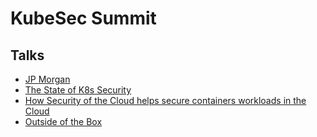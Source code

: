 # KubeSec Summit

## Talks

* [JP Morgan](file://JPMorgan.md)
* [The State of K8s Security](file://stateOfK8sSecurity.md)
* [How Security of the Cloud helps secure containers workloads in the Cloud](file://AWSSecurityOfCloud.md)
* [Outside of the Box](file://OutsideTheBox.md)
